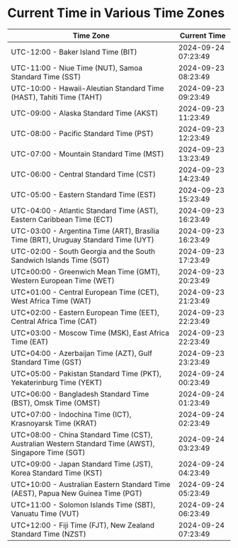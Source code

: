 # Current Time in Various Time Zones

| Time Zone | Current Time |
|-----------|--------------|
| UTC-12:00 - Baker Island Time (BIT) | 2024-09-24 07:23:49 |
| UTC-11:00 - Niue Time (NUT), Samoa Standard Time (SST) | 2024-09-23 08:23:49 |
| UTC-10:00 - Hawaii-Aleutian Standard Time (HAST), Tahiti Time (TAHT) | 2024-09-23 09:23:49 |
| UTC-09:00 - Alaska Standard Time (AKST) | 2024-09-23 11:23:49 |
| UTC-08:00 - Pacific Standard Time (PST) | 2024-09-23 12:23:49 |
| UTC-07:00 - Mountain Standard Time (MST) | 2024-09-23 13:23:49 |
| UTC-06:00 - Central Standard Time (CST) | 2024-09-23 14:23:49 |
| UTC-05:00 - Eastern Standard Time (EST) | 2024-09-23 15:23:49 |
| UTC-04:00 - Atlantic Standard Time (AST), Eastern Caribbean Time (ECT) | 2024-09-23 16:23:49 |
| UTC-03:00 - Argentina Time (ART), Brasília Time (BRT), Uruguay Standard Time (UYT) | 2024-09-23 16:23:49 |
| UTC-02:00 - South Georgia and the South Sandwich Islands Time (SGT) | 2024-09-23 17:23:49 |
| UTC±00:00 - Greenwich Mean Time (GMT), Western European Time (WET) | 2024-09-23 20:23:49 |
| UTC+01:00 - Central European Time (CET), West Africa Time (WAT) | 2024-09-23 21:23:49 |
| UTC+02:00 - Eastern European Time (EET), Central Africa Time (CAT) | 2024-09-23 22:23:49 |
| UTC+03:00 - Moscow Time (MSK), East Africa Time (EAT) | 2024-09-23 22:23:49 |
| UTC+04:00 - Azerbaijan Time (AZT), Gulf Standard Time (GST) | 2024-09-23 23:23:49 |
| UTC+05:00 - Pakistan Standard Time (PKT), Yekaterinburg Time (YEKT) | 2024-09-24 00:23:49 |
| UTC+06:00 - Bangladesh Standard Time (BST), Omsk Time (OMST) | 2024-09-24 01:23:49 |
| UTC+07:00 - Indochina Time (ICT), Krasnoyarsk Time (KRAT) | 2024-09-24 02:23:49 |
| UTC+08:00 - China Standard Time (CST), Australian Western Standard Time (AWST), Singapore Time (SGT) | 2024-09-24 03:23:49 |
| UTC+09:00 - Japan Standard Time (JST), Korea Standard Time (KST) | 2024-09-24 04:23:49 |
| UTC+10:00 - Australian Eastern Standard Time (AEST), Papua New Guinea Time (PGT) | 2024-09-24 05:23:49 |
| UTC+11:00 - Solomon Islands Time (SBT), Vanuatu Time (VUT) | 2024-09-24 06:23:49 |
| UTC+12:00 - Fiji Time (FJT), New Zealand Standard Time (NZST) | 2024-09-24 07:23:49 |
